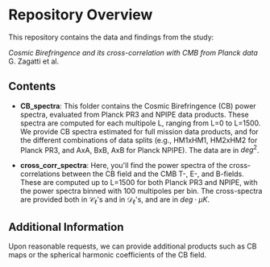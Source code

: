 
# Repository Overview

This repository contains the data and findings from the study:

*Cosmic Birefringence and its cross-correlation with CMB from Planck data*  
G. Zagatti et al.

## Contents

- **CB_spectra**: This folder contains the Cosmic Birefringence (CB) power spectra, evaluated from Planck PR3 and NPIPE data products. These spectra are computed for each multipole L, ranging from L=0 to L=1500. We provide CB spectra estimated for full mission data products, and for the different combinations of data splits (e.g., HM1xHM1, HM2xHM2 for Planck PR3, and AxA, BxB, AxB for Planck NPIPE). The data are in $deg^2$.

- **cross_corr_spectra**: Here, you'll find the power spectra of the cross-correlations between the CB field and the CMB T-, E-, and B-fields. These are computed up to L=1500 for both Planck PR3 and NPIPE, with the power spectra binned with 100 multipoles per bin. The cross-spectra are provided both in $\mathcal{C}_\ell$'s and in $\mathcal{D}_\ell$'s, and are in $deg \cdot \mu K$.

## Additional Information

Upon reasonable requests, we can provide additional products such as CB maps or the spherical harmonic coefficients of the CB field.
